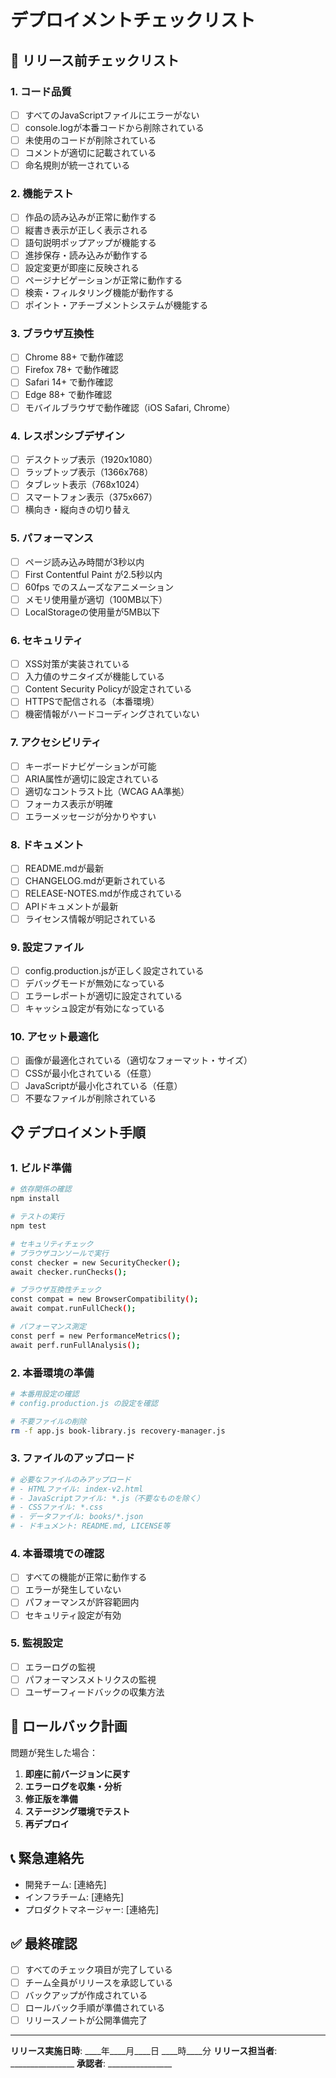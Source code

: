 # デプロイメントチェックリスト

## 🚀 リリース前チェックリスト

### 1. コード品質
- [ ] すべてのJavaScriptファイルにエラーがない
- [ ] console.logが本番コードから削除されている
- [ ] 未使用のコードが削除されている
- [ ] コメントが適切に記載されている
- [ ] 命名規則が統一されている

### 2. 機能テスト
- [ ] 作品の読み込みが正常に動作する
- [ ] 縦書き表示が正しく表示される
- [ ] 語句説明ポップアップが機能する
- [ ] 進捗保存・読み込みが動作する
- [ ] 設定変更が即座に反映される
- [ ] ページナビゲーションが正常に動作する
- [ ] 検索・フィルタリング機能が動作する
- [ ] ポイント・アチーブメントシステムが機能する

### 3. ブラウザ互換性
- [ ] Chrome 88+ で動作確認
- [ ] Firefox 78+ で動作確認
- [ ] Safari 14+ で動作確認
- [ ] Edge 88+ で動作確認
- [ ] モバイルブラウザで動作確認（iOS Safari, Chrome）

### 4. レスポンシブデザイン
- [ ] デスクトップ表示（1920x1080）
- [ ] ラップトップ表示（1366x768）
- [ ] タブレット表示（768x1024）
- [ ] スマートフォン表示（375x667）
- [ ] 横向き・縦向きの切り替え

### 5. パフォーマンス
- [ ] ページ読み込み時間が3秒以内
- [ ] First Contentful Paint が2.5秒以内
- [ ] 60fps でのスムーズなアニメーション
- [ ] メモリ使用量が適切（100MB以下）
- [ ] LocalStorageの使用量が5MB以下

### 6. セキュリティ
- [ ] XSS対策が実装されている
- [ ] 入力値のサニタイズが機能している
- [ ] Content Security Policyが設定されている
- [ ] HTTPSで配信される（本番環境）
- [ ] 機密情報がハードコーディングされていない

### 7. アクセシビリティ
- [ ] キーボードナビゲーションが可能
- [ ] ARIA属性が適切に設定されている
- [ ] 適切なコントラスト比（WCAG AA準拠）
- [ ] フォーカス表示が明確
- [ ] エラーメッセージが分かりやすい

### 8. ドキュメント
- [ ] README.mdが最新
- [ ] CHANGELOG.mdが更新されている
- [ ] RELEASE-NOTES.mdが作成されている
- [ ] APIドキュメントが最新
- [ ] ライセンス情報が明記されている

### 9. 設定ファイル
- [ ] config.production.jsが正しく設定されている
- [ ] デバッグモードが無効になっている
- [ ] エラーレポートが適切に設定されている
- [ ] キャッシュ設定が有効になっている

### 10. アセット最適化
- [ ] 画像が最適化されている（適切なフォーマット・サイズ）
- [ ] CSSが最小化されている（任意）
- [ ] JavaScriptが最小化されている（任意）
- [ ] 不要なファイルが削除されている

## 📋 デプロイメント手順

### 1. ビルド準備
```bash
# 依存関係の確認
npm install

# テストの実行
npm test

# セキュリティチェック
# ブラウザコンソールで実行
const checker = new SecurityChecker();
await checker.runChecks();

# ブラウザ互換性チェック
const compat = new BrowserCompatibility();
await compat.runFullCheck();

# パフォーマンス測定
const perf = new PerformanceMetrics();
await perf.runFullAnalysis();
```

### 2. 本番環境の準備
```bash
# 本番用設定の確認
# config.production.js の設定を確認

# 不要ファイルの削除
rm -f app.js book-library.js recovery-manager.js
```

### 3. ファイルのアップロード
```bash
# 必要なファイルのみアップロード
# - HTMLファイル: index-v2.html
# - JavaScriptファイル: *.js（不要なものを除く）
# - CSSファイル: *.css
# - データファイル: books/*.json
# - ドキュメント: README.md, LICENSE等
```

### 4. 本番環境での確認
- [ ] すべての機能が正常に動作する
- [ ] エラーが発生していない
- [ ] パフォーマンスが許容範囲内
- [ ] セキュリティ設定が有効

### 5. 監視設定
- [ ] エラーログの監視
- [ ] パフォーマンスメトリクスの監視
- [ ] ユーザーフィードバックの収集方法

## 🔄 ロールバック計画

問題が発生した場合：

1. **即座に前バージョンに戻す**
2. **エラーログを収集・分析**
3. **修正版を準備**
4. **ステージング環境でテスト**
5. **再デプロイ**

## 📞 緊急連絡先

- 開発チーム: [連絡先]
- インフラチーム: [連絡先]
- プロダクトマネージャー: [連絡先]

## ✅ 最終確認

- [ ] すべてのチェック項目が完了している
- [ ] チーム全員がリリースを承認している
- [ ] バックアップが作成されている
- [ ] ロールバック手順が準備されている
- [ ] リリースノートが公開準備完了

---

**リリース実施日時**: ____年____月____日 ____時____分
**リリース担当者**: ________________
**承認者**: ________________